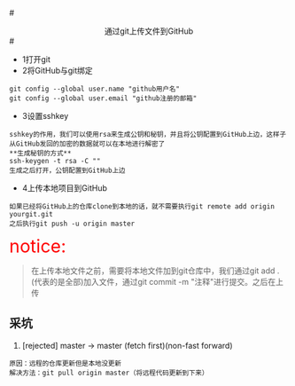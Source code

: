 #<center>通过git上传文件到GitHub</center>#
- 1打开git
- 2将GitHub与git绑定
```
git config --global user.name "github用户名"
git config --global user.email "github注册的邮箱"
```
- 3设置sshkey
```
sshkey的作用，我们可以使用rsa来生成公钥和秘钥，并且将公钥配置到GitHub上边，这样子从GitHub发回的加密的数据就可以在本地进行解密了
**生成秘钥的方式**
ssh-keygen -t rsa -C ""
生成之后打开，公钥配置到GitHub上边
```
- 4上传本地项目到GitHub
```
如果已经将GitHub上的仓库clone到本地的话，就不需要执行git remote add origin yourgit.git
之后执行git push -u origin master
```

<font color=red size=6>notice:</font>
> 在上传本地文件之前，需要将本地文件加到git仓库中，我们通过git add .(代表的是全部)加入文件，通过git commit -m "注释"进行提交。之后在上传

## 采坑 ##
> 
1. [rejected] master -> master (fetch first)(non-fast forward)  
```
原因：远程的仓库更新但是本地没更新
解决方法：git pull origin master（将远程代码更新到下来）
```